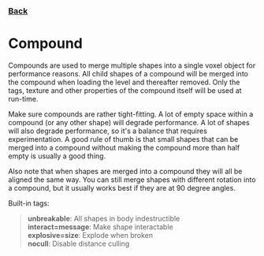 ### [Back](../README.md)
# Compound
Compounds are used to merge multiple shapes into a single voxel object for performance reasons. All child shapes of a compound will be merged into the compound when loading the level and thereafter removed. Only the tags, texture and other properties of the compound itself will be used at run-time.  

Make sure compounds are rather tight-fitting. A lot of empty space within a compound (or any other shape) will degrade performance. A lot of shapes will also degrade performance, so it's a balance that requires experimentation. A good rule of thumb is that small shapes that can be merged into a compound without making the compound more than half empty is usually a good thing.  

Also note that when shapes are merged into a compound they will all be aligned the same way. You can still merge shapes with different rotation into a compound, but it usually works best if they are at 90 degree angles.  

Built-in tags:  
> **unbreakable**: All shapes in body indestructible  
> **interact=message**: Make shape interactable  
> **explosive=size**: Explode when broken  
> **nocull**: Disable distance culling